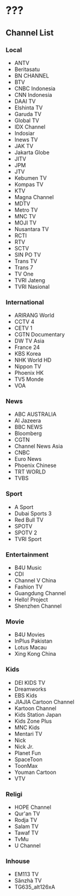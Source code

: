# ???
## Channel List
### Local
* ANTV
* Beritasatu
* BN CHANNEL
* BTV
* CNBC Indonesia
* CNN Indonesia
* DAAI TV
* Elshinta TV
* Garuda TV
* Global TV
* IDX Channel
* Indosiar
* Inews TV
* JAK TV
* Jakarta Globe
* JITV
* JPM
* JTV
* Kebumen TV
* Kompas TV
* KTV
* Magna Channel
* MDTV
* Metro TV
* MNC TV
* MOJI TV
* Nusantara TV
* RCTI
* RTV
* SCTV
* SIN PO TV
* Trans TV
* Trans 7
* TV One
* TVRI Jateng
* TVRI Nasional
### International
* ARIRANG World
* CCTV 4
* CETV 1
* CGTN Documentary
* DW TV Asia
* France 24
* KBS Korea
* NHK World HD
* Nippon TV
* Phoenix HK
* TV5 Monde
* VOA
### News
* ABC AUSTRALIA
* Al Jazeera
* BBC NEWS
* Bloomberg
* CGTN
* Channel News Asia
* CNBC
* Euro News
* Phoenix Chinese
* TRT WORLD
* TVBS
### Sport
* A Sport
* Dubai Sports 3
* Red Bull TV
* SPOTV
* SPOTV 2
* TVRI Sport
### Entertainment
* B4U Music
* CDI
* Channel V China
* Fashion TV
* Guangdung Channel
* Hello! Project
* Shenzhen Channel
### Movie
* B4U Movies
* InPlus Pakistan
* Lotus Macau
* Xing Kong China
### Kids
* DEI KIDS TV
* Dreamworks
* EBS Kids
* JIAJIA Cartoon Channel
* Kartoon Channel
* Kids Station Japan
* Kids Zone Plus
* MNC Kids
* Mentari TV
* Nick
* Nick Jr.
* Planet Fun
* SpaceToon
* ToonMax
* Youman Cartoon
* VTV
### Religi
* HOPE Channel
* Qur'an TV
* Rodja TV
* Salam TV
* Tawaf TV
* TvMu
* U Channel
### Inhouse
* EM113 TV
* Sǎnzhà TV
* TG635_alt126xA
